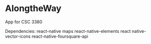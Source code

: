 # AlongtheWay
App for CSC 3380

Dependencies:
react-native maps
react-native-elements
react native-vector-icons
react-native-foursquare-api
